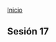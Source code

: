 <!-- No borrar o modificar -->
[Inicio](./index.md)

## Sesión 17 


<!-- Su documentación aquí -->






